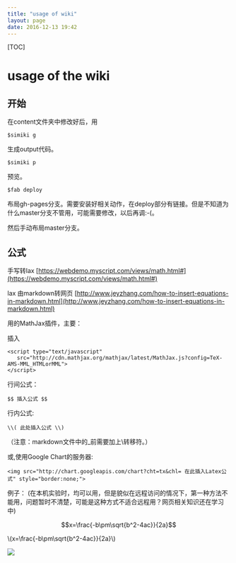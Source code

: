 ```yaml
---
title: "usage of wiki"
layout: page
date: 2016-12-13 19:42
---
```


<script type="text/javascript" src="http://cdn.mathjax.org/mathjax/latest/MathJax.js?config=TeX-AMS-MML_HTMLorMML"></script>

[TOC]

# usage of the wiki #

## 开始 ##

在content文件夹中修改好后，用

```
$simiki g
```

生成output代码。

```
$simiki p
```

预览。

```
$fab deploy
```

布局gh-pages分支。需要安装好相关动作，在deploy部分有链接。但是不知道为什么master分支不管用，可能需要修改，以后再调:-(。

然后手动布局master分支。

## 公式 ##

手写转lax [https://webdemo.myscript.com/views/math.html#](https://webdemo.myscript.com/views/math.html#)

lax 由markdown转网页 [http://www.jeyzhang.com/how-to-insert-equations-in-markdown.html](http://www.jeyzhang.com/how-to-insert-equations-in-markdown.html)

用的MathJax插件，主要：

插入

```
<script type="text/javascript"
   src="http://cdn.mathjax.org/mathjax/latest/MathJax.js?config=TeX-AMS-MML_HTMLorMML">
</script>
```

行间公式：

`$$ 插入公式 $$`

行内公式:

`\\( 此处插入公式 \\)`

（注意：markdown文件中的_前需要加上\转移符。）

或,使用Google Chart的服务器:

```
<img src="http://chart.googleapis.com/chart?cht=tx&chl= 在此插入Latex公式" style="border:none;">
```

例子：
(在本机实验时，均可以用，但是貌似在远程访问的情况下，第一种方法不能用，问题暂时不清楚，可能是这种方式不适合远程用？网页相关知识还在学习中)

$$x=\frac{-b\pm\sqrt{b^2-4ac}}{2a}$$

\\(x=\frac{-b\pm\sqrt{b^2-4ac}}{2a}\\)

<img src="http://chart.googleapis.com/chart?cht=tx&chl=\Large x=\frac{-b\pm\sqrt{b^2-4ac}}{2a}" style="border:none;">

